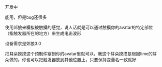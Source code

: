 开发中

能用，但是bug还很多

使用郊狼来模拟被触摸的感觉，说人话就是可以通过触摸你的avatar的特定部位（指触发器所在的地方）来生成电击波形

设备需求是郊狼3.0

把耳朵摸摸这个预制件塞到你的avatar里就可以，我这个耳朵摸摸是根据lime的耳朵做的，你也可以把触发器放到其他位置上，只要保持变量名一致就好

